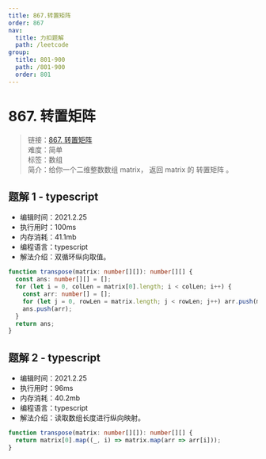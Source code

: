 ```yaml
---
title: 867.转置矩阵
order: 867
nav:
  title: 力扣题解
  path: /leetcode
group:
  title: 801-900
  path: /801-900
  order: 801
---
```


# 867. 转置矩阵

> 链接：[867. 转置矩阵](https://leetcode-cn.com/problems/transpose-matrix/)  
> 难度：简单  
> 标签：数组  
> 简介：给你一个二维整数数组 matrix， 返回 matrix 的 转置矩阵 。

## 题解 1 - typescript

- 编辑时间：2021.2.25
- 执行用时：100ms
- 内存消耗：41.1mb
- 编程语言：typescript
- 解法介绍：双循环纵向取值。

```typescript
function transpose(matrix: number[][]): number[][] {
  const ans: number[][] = [];
  for (let i = 0, colLen = matrix[0].length; i < colLen; i++) {
    const arr: number[] = [];
    for (let j = 0, rowLen = matrix.length; j < rowLen; j++) arr.push(matrix[j][i]);
    ans.push(arr);
  }
  return ans;
}
```

## 题解 2 - typescript

- 编辑时间：2021.2.25
- 执行用时：96ms
- 内存消耗：40.2mb
- 编程语言：typescript
- 解法介绍：读取数组长度进行纵向映射。

```typescript
function transpose(matrix: number[][]): number[][] {
  return matrix[0].map((_, i) => matrix.map(arr => arr[i]));
}
```

